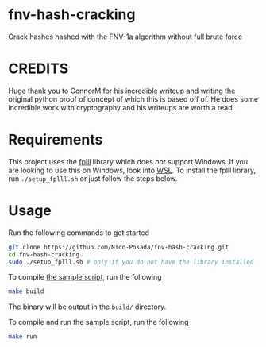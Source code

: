 # fnv-hash-cracking
Crack hashes hashed with the [FNV-1a](https://en.wikipedia.org/wiki/Fowler–Noll–Vo_hash_function#FNV-1a_hash) algorithm without full brute force

# CREDITS
Huge thank you to [ConnorM](https://connor-mccartney.github.io) for his [incredible writeup](https://connor-mccartney.github.io/cryptography/other/Trying-to-crack-COD-FNV-hashes) and writing the original python proof of concept of which this is based off of. He does some incredible work with cryptography and his writeups are worth a read.

# Requirements
This project uses the [fplll](https://github.com/fplll/fplll) library which does *not* support Windows. If you are looking to use this on Windows, look into [WSL](https://learn.microsoft.com/en-us/windows/wsl/install). To install the fplll library, run `./setup_fplll.sh` or just follow the steps below.

# Usage
Run the following commands to get started
```bash
git clone https://github.com/Nico-Posada/fnv-hash-cracking.git
cd fnv-hash-cracking
sudo ./setup_fplll.sh # only if you do not have the library installed
```

To compile [the sample script](src/main.cpp), run the following
```bash
make build
```
The binary will be output in the `build/` directory.

To compile and run the sample script, run the following 
```bash
make run
```